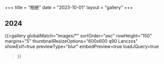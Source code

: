 +++
title = "相册"
date = "2023-10-01"
layout = "gallery"
+++
## 2024
{{<gallery
    globalMatch="images/*"
    sortOrder="asc"
    rowHeight="150"
    margins="5"
    thumbnailResizeOptions="600x600 q90 Lanczos"
    showExif=true
    previewType="blur"
    embedPreview=true
    loadJQuery=true
>}}